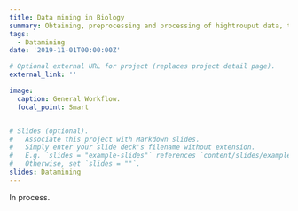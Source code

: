 ```yaml
---
title: Data mining in Biology
summary: Obtaining, preprocessing and processing of hightrouput data, to identify patterns through machine learning algorithms.
tags:
  - Datamining
date: '2019-11-01T00:00:00Z'

# Optional external URL for project (replaces project detail page).
external_link: ''

image:
  caption: General Workflow.
  focal_point: Smart


# Slides (optional).
#   Associate this project with Markdown slides.
#   Simply enter your slide deck's filename without extension.
#   E.g. `slides = "example-slides"` references `content/slides/example-slides.md`.
#   Otherwise, set `slides = ""`.
slides: Datamining
---
```


In process.